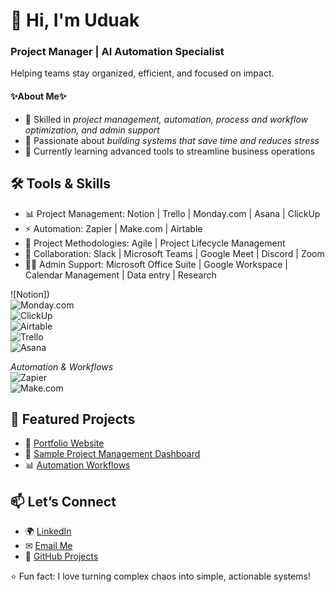 # 👋 Hi, I'm Uduak  
### Project Manager | AI Automation Specialist  
Helping teams stay organized, efficient, and focused on impact.  

#### ✨About Me✨
- 🔹 Skilled in *project management, automation, process and workflow optimization, and admin support*  
- 🔹 Passionate about *building systems that save time and reduces stress*  
- 🔹 Currently learning advanced tools to streamline business operations 

## 🛠 Tools & Skills
- 📊 Project Management: Notion | Trello | Monday.com | Asana | ClickUp
- ⚡ Automation: Zapier | Make.com | Airtable
- 🤹 Project Methodologies: Agile | Project Lifecycle Management
- 🤝 Collaboration: Slack | Microsoft Teams | Google Meet | Discord | Zoom
- ✍🏽 Admin Support: Microsoft Office Suite | Google Workspace | Calendar Management | Data entry | Research

![Notion])  
![Monday.com](https://img.shields.io/badge/Monday.com-ff3c00?style=for-the-badge&logo=monday&logoColor=white)  
![ClickUp](https://img.shields.io/badge/ClickUp-7B68EE?style=for-the-badge&logo=clickup&logoColor=white)  
![Airtable](https://img.shields.io/badge/Airtable-18BFFF?style=for-the-badge&logo=airtable&logoColor=white)  
![Trello](https://img.shields.io/badge/Trello-026AA7?style=for-the-badge&logo=trello&logoColor=white)  
![Asana](https://img.shields.io/badge/Asana-F06A6A?style=for-the-badge&logo=asana&logoColor=white)  

*Automation & Workflows*  
![Zapier](https://img.shields.io/badge/Zapier-FF4A00?style=for-the-badge&logo=zapier&logoColor=white)  
![Make.com](https://img.shields.io/badge/Make.com-2F80ED?style=for-the-badge&logo=make&logoColor=white)  



## 📂 Featured Projects
- 🔗 [Portfolio Website](https://splendid-gecko-7d4.notion.site/uduakudoh-portfolio?source=copy_link)   
- 📑 [Sample Project Management Dashboard](https://airtable.com/appn3kz8iDqpRiZ1v/shrVzVqUQyyVPp8G7)  
- 📊 [Automation Workflows](https://zapier.com/editor/311141956)

## 📫 Let’s Connect
- 🌍 [LinkedIn](www.linkedin.com/in/uduakudoh-projectmanager)  
- ✉ [Email Me](mailto:uduakezekieludoh@gmail.com)  
- 🐙 [GitHub Projects](https://github.com/Ms-Uduak-PM)  



⭐ Fun fact: I love turning complex chaos into simple, actionable systems!

